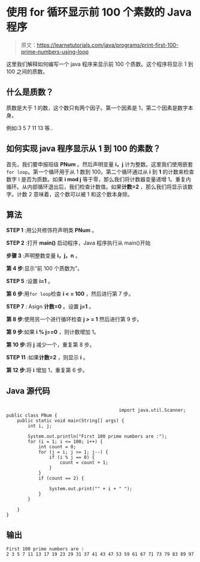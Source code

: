 # 使用 for 循环显示前 100 个素数的 Java 程序

> 原文：<https://learnetutorials.com/java/programs/print-first-100-prime-numbers-using-loop>

这里我们解释如何编写一个 java 程序来显示前 100 个质数。这个程序将显示 1 到 100 之间的质数。

## 什么是质数？

质数是大于 1 的数，这个数只有两个因子。第一个因素是 1，第二个因素是数字本身。

例如:3 5 7 11 13 等..

## 如何实现 java 程序显示从 1 到 100 的素数？

首先，我们要申报班级 **PNum** 。然后声明变量 **i，j** 计为整数。这里我们使用嵌套`for loop`。第一个循环用于从 1 数到 100。第二个循环通过从 **i** 到 **1** 的计数来检查数字 I 是否为质数。如果 **i mod j** 等于零，那么我们将计数器变量递增 1。重复内循环。从内部循环退出后，我们检查计数值。如果**计数=2** ，那么我们将显示该数字。计数 2 意味着，这个数可以被 1 和这个数本身除。

## 算法

**STEP 1** :用公共修饰符声明类 **PNum** 。

**STEP 2** :打开 **main()** 启动程序，Java 程序执行从 main()开始

**步骤 3** :声明整数变量 **i，j，n** 。

**第 4 步**:显示“前 100 个质数为”。

**STEP 5** :设置 **i=1** 。

**第 6 步**:用`for loop`检查 **i < = 100** ，然后进行第 7 步。

**STEP 7** : Asign **计数=0** 。设置 **j=1** 。

**第 8 步**:使用另一个进行循环检查 **j > = 1** 然后进行第 9 步。

**第 9 步**:如果 **i % j==0** ，则计数增加 1。

**第 10 步**:将 **j** 减少一个，重复第 8 步。

**STEP 11** :如果**计数=2** ，则显示 **i** 。

**第 12 步**:将 **i** 增加 1，重复第 6 步。

## Java 源代码

```

                                          import java.util.Scanner;
public class PNum {
    public static void main(String[] args) {
        int i, j;

        System.out.println("First 100 prime numbers are :");
        for (i = 1; i <= 100; i++) {
            int count = 0;
            for (j = i; j >= 1; j--) {
                if (i % j == 0) {
                    count = count + 1;
                }
            }
            if (count == 2) {

                System.out.print("" + i + " ");
            }
        }

    }
}

```

## 输出

```
First 100 prime numbers are :
2 3 5 7 11 13 17 19 23 29 31 37 41 43 47 53 59 61 67 71 73 79 83 89 97 
```